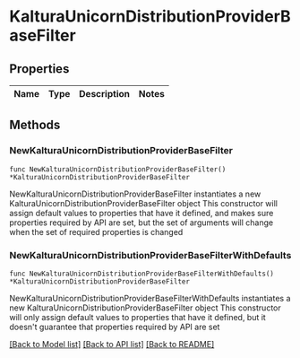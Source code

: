 # KalturaUnicornDistributionProviderBaseFilter

## Properties

Name | Type | Description | Notes
------------ | ------------- | ------------- | -------------

## Methods

### NewKalturaUnicornDistributionProviderBaseFilter

`func NewKalturaUnicornDistributionProviderBaseFilter() *KalturaUnicornDistributionProviderBaseFilter`

NewKalturaUnicornDistributionProviderBaseFilter instantiates a new KalturaUnicornDistributionProviderBaseFilter object
This constructor will assign default values to properties that have it defined,
and makes sure properties required by API are set, but the set of arguments
will change when the set of required properties is changed

### NewKalturaUnicornDistributionProviderBaseFilterWithDefaults

`func NewKalturaUnicornDistributionProviderBaseFilterWithDefaults() *KalturaUnicornDistributionProviderBaseFilter`

NewKalturaUnicornDistributionProviderBaseFilterWithDefaults instantiates a new KalturaUnicornDistributionProviderBaseFilter object
This constructor will only assign default values to properties that have it defined,
but it doesn't guarantee that properties required by API are set


[[Back to Model list]](../README.md#documentation-for-models) [[Back to API list]](../README.md#documentation-for-api-endpoints) [[Back to README]](../README.md)



